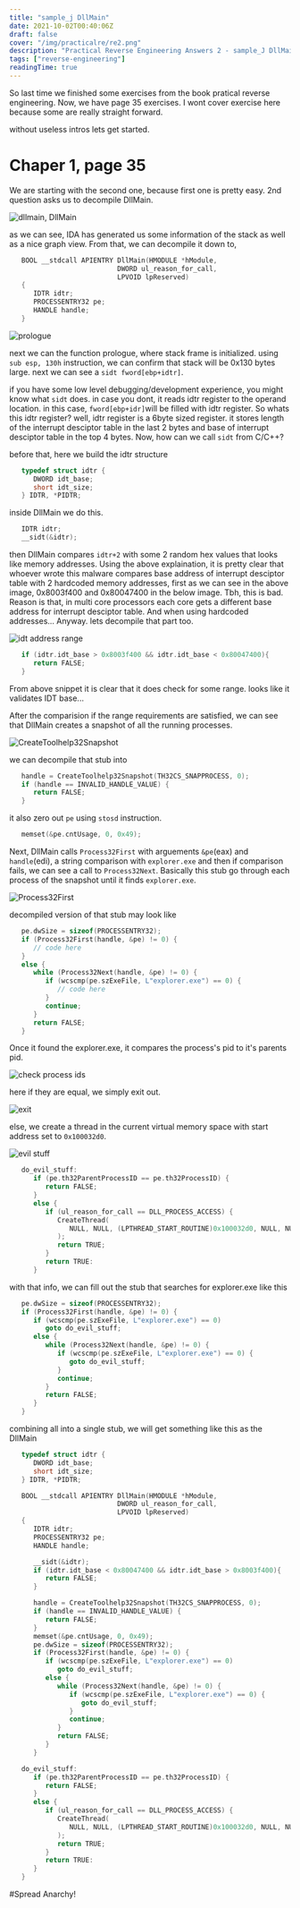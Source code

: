 ```yaml
---
title: "sample_j DllMain"
date: 2021-10-02T00:40:06Z
draft: false
cover: "/img/practicalre/re2.png"
description: "Practical Reverse Engineering Answers 2 - sample_J DllMain"
tags: ["reverse-engineering"]
readingTime: true
---
```


So last time we finished some exercises from the book pratical reverse engineering. Now, we have page 35 exercises. I wont cover exercise here because some are really straight forward.

without useless intros lets get started.

# Chaper 1, page 35

We are starting with the second one, because first one is pretty easy. 2nd question asks us to decompile DllMain.


![dllmain, DllMain](/img/dllmain.png)


as we can see, IDA has generated us some information of the stack as well as a nice graph view. From that, we can decompile it down to,

```c
   BOOL __stdcall APIENTRY DllMain(HMODULE *hModule, 
                           DWORD ul_reason_for_call, 
                           LPVOID lpReserved)
   {
      IDTR idtr;
      PROCESSENTRY32 pe;
      HANDLE handle;
   }
```

![prologue](/img/sidt.png)

next we can the function prologue, where stack frame is initialized. using `sub esp, 130h` instruction, we can confirm that stack will be 0x130 bytes large. next we can see a `sidt fword[ebp+idtr]`.

if you have some low level debugging/development experience, you might know what `sidt` does. in case you dont, it reads idtr register to the operand location. in this case, `fword[ebp+idr]`will be filled with idtr register. So whats this idtr register? well, idtr register is a 6byte sized register. it stores length of the interrupt desciptor table in the last 2 bytes and base of interrupt desciptor table in the top 4 bytes. Now, how can we call `sidt` from C/C++?

before that, here we build the idtr structure
```c
   typedef struct idtr {
      DWORD idt_base;
      short idt_size;
   } IDTR, *PIDTR;
```

inside DllMain we do this.

```c
   IDTR idtr;
   __sidt(&idtr);
```

then DllMain compares `idtr+2` with some 2 random hex values that looks like memory addresses. Using the above explaination, it is pretty clear that whoever wrote this malware compares base address of interrupt desciptor table with 2 hardcoded memory addresses, first as we can see in the above image, 0x8003f400 and 0x80047400 in the below image. Tbh, this is bad. Reason is that, in multi core processors each core gets a different base address for interrupt desciptor table. And when using hardcoded addresses... Anyway. lets decompile that part too.

![idt address range](/img/checkidt.png)

```c
   if (idtr.idt_base > 0x8003f400 && idtr.idt_base < 0x80047400){
      return FALSE;
   }
```

From above snippet it is clear that it does check for some range. looks like it validates IDT base...

After the comparision if the range requirements are satisfied, we can see that DllMain creates a snapshot of all the running processes.

![CreateToolhelp32Snapshot](/img/snapshot.png)

we can decompile that stub into

```c
   handle = CreateToolhelp32Snapshot(TH32CS_SNAPPROCESS, 0);
   if (handle == INVALID_HANDLE_VALUE) {
      return FALSE;
   }
```

it also zero out `pe` using `stosd` instruction.

```c
   memset(&pe.cntUsage, 0, 0x49);
```

Next, DllMain calls `Process32First` with arguements `&pe`(eax) and `handle`(edi), a string comparison with `explorer.exe` and then if comparison fails, we can see a call to `Process32Next`.
Basically this stub go through each process of the snapshot until it finds `explorer.exe`.

![Process32First](/img/getexplorer.png)

decompiled version of that stub may look like
```c
   pe.dwSize = sizeof(PROCESSENTRY32);
   if (Process32First(handle, &pe) != 0) {
      // code here
   }
   else {
      while (Process32Next(handle, &pe) != 0) {
         if (wcscmp(pe.szExeFile, L"explorer.exe") == 0) {
            // code here
         }
         continue;
      }
      return FALSE;
   }
```

Once it found the explorer.exe, it compares the process's pid to it's parents pid.

![check process ids](/img/checkpid.png)

here if they are equal, we simply exit out.

![exit](/img/exit.png)

else, we create a thread in the current virtual memory space with start address set to `0x100032d0`.

![evil stuff](/img/evil.png)

```c
   do_evil_stuff:
      if (pe.th32ParentProcessID == pe.th32ProcessID) {
         return FALSE;
      }
      else {
         if (ul_reason_for_call == DLL_PROCESS_ACCESS) {
            CreateThread(
               NULL, NULL, (LPTHREAD_START_ROUTINE)0x100032d0, NULL, NULL, NULL
            );
            return TRUE;
         }
         return TRUE:
      }
```

with that info, we can fill out the stub that searches for explorer.exe like this

```c
   pe.dwSize = sizeof(PROCESSENTRY32);
   if (Process32First(handle, &pe) != 0) {
      if (wcscmp(pe.szExeFile, L"explorer.exe") == 0)
         goto do_evil_stuff;
      else {
         while (Process32Next(handle, &pe) != 0) {
            if (wcscmp(pe.szExeFile, L"explorer.exe") == 0) {
               goto do_evil_stuff;
            }
            continue;
         }
         return FALSE;
      }
   }

```

combining all into a single stub, we will get something like this as the DllMain

```cpp
   typedef struct idtr {
      DWORD idt_base;
      short idt_size;
   } IDTR, *PIDTR;

   BOOL __stdcall APIENTRY DllMain(HMODULE *hModule, 
                           DWORD ul_reason_for_call, 
                           LPVOID lpReserved)
   {
      IDTR idtr;
      PROCESSENTRY32 pe;
      HANDLE handle;

      __sidt(&idtr);
      if (idtr.idt_base < 0x80047400 && idtr.idt_base > 0x8003f400){
         return FALSE;
      }

      handle = CreateToolhelp32Snapshot(TH32CS_SNAPPROCESS, 0);
      if (handle == INVALID_HANDLE_VALUE) {
         return FALSE;
      }
      memset(&pe.cntUsage, 0, 0x49);
      pe.dwSize = sizeof(PROCESSENTRY32);
      if (Process32First(handle, &pe) != 0) {
         if (wcscmp(pe.szExeFile, L"explorer.exe") == 0)
            goto do_evil_stuff;
         else {
            while (Process32Next(handle, &pe) != 0) {
               if (wcscmp(pe.szExeFile, L"explorer.exe") == 0) {
                  goto do_evil_stuff;
               }
               continue;
            }
            return FALSE;
         }
      }

   do_evil_stuff:
      if (pe.th32ParentProcessID == pe.th32ProcessID) {
         return FALSE;
      }
      else {
         if (ul_reason_for_call == DLL_PROCESS_ACCESS) {
            CreateThread(
               NULL, NULL, (LPTHREAD_START_ROUTINE)0x100032d0, NULL, NULL, NULL
            );
            return TRUE;
         }
         return TRUE:
      }
   }

```

#Spread Anarchy!
